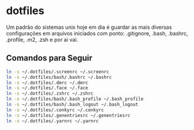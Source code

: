# dotfiles

Um padrão do sistemas unix hoje em dia é guardar as mais diversas configurações em arquivos iniciados com ponto: .gitignore, .bash, .bashrc, .profile, .m2, .zsh e por ai vai.

## Comandos para Seguir

```sh
ln -s ~/.dotfiles/.screenrc ~/.screenrc
ln -s ~/.dotfiles/bash/.bashrc ~/.bashrc
ln -s ~/.dotfiles/.dmrc ~/.dmrc
ln -s ~/.dotfiles/.face ~/.face
ln -s ~/.dotfiles/.zshrc ~/.zshrc
ln -s ~/.dotfiles/bash/.bash_profile ~/.bash_profile
ln -s ~/.dotfiles/bash/.bash_logout ~/.bash_logout
ln -s ~/.dotfiles/.conkyrc ~/.conkyrc
ln -s ~/.dotfiles/.genentriesrc ~/.genentriesrc
ln -s ~/.dotfiles/.yarnrc ~/.yarnrc
```
